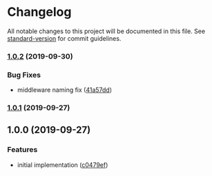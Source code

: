 # Changelog

All notable changes to this project will be documented in this file. See [standard-version](https://github.com/conventional-changelog/standard-version) for commit guidelines.

### [1.0.2](https://github.com/moxystudio/next-compression-plugin/compare/v1.0.1...v1.0.2) (2019-09-30)


### Bug Fixes

* middleware naming fix ([41a57dd](https://github.com/moxystudio/next-compression-plugin/commit/41a57dd))

### [1.0.1](https://github.com/moxystudio/next-compression-plugin/compare/v1.0.0...v1.0.1) (2019-09-27)

## 1.0.0 (2019-09-27)


### Features

* initial implementation ([c0479ef](https://github.com/moxystudio/next-compression-plugin/commit/c0479ef))
